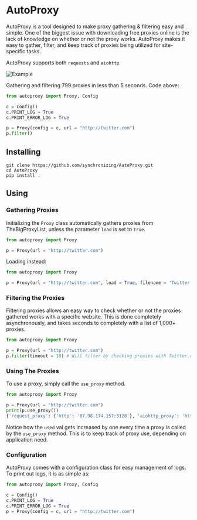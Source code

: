 # AutoProxy

AutoProxy is a tool designed to make proxy gathering & filtering easy and simple. One of the biggest issue with downloading free proxies online is the lack of knowledge on whether or not the proxy works. AutoProxy makes it easy to gather, filter, and keep track of proxies being utilized for site-specific tasks.

AutoProxy supports both `requests` and `aiohttp`.

![Example](https://i.imgur.com/DcbcfM4.png)

Gathering and filtering 799 proxies in less than 5 seconds. Code above:

```Python
from autoproxy import Proxy, Config

c = Config()
c.PRINT_LOG = True
c.PRINT_ERROR_LOG = True

p = Proxy(config = c, url = "http://twitter.com")
p.filter()
```

## Installing

```
git clone https://github.com/synchronizing/AutoProxy.git
cd AutoProxy
pip install .
```

## Using

### Gathering Proxies

Initializing the `Proxy` class automatically gathers proxies from TheBigProxyList, unless the parameter `load` is set to `True`.
```Python
from autoproxy import Proxy

p = Proxy(url = "http://twitter.com")
```

Loading instead:

```Python
from autoproxy import Proxy

p = Proxy(url = "http://twitter.com", load = True, filename = 'Twitter', directory = '/')
```

### Filtering the Proxies

Filtering proxies allows an easy way to check whether or not the proxies gathered works with a specific website. This is done completely asynchronously, and takes seconds to completely with a list of 1,000+ proxies.

```Python
from autoproxy import Proxy

p = Proxy(url = "http://twitter.com")
p.filter(timeout = 10) # Will filter by checking proxies with Twitter.com
```

### Using The Proxies

To use a proxy, simply call the `use_proxy` method.

```Python
from autoproxy import Proxy

p = Proxy(url = "http://twitter.com")
print(p.use_proxy())
{'request_proxy': {'http': '87.98.174.157:3128'}, 'aiohttp_proxy': 'http://87.98.174.157:3128', 'pull_time': 0.24773406982421875, 'used': 1}
```

Notice how the `used` val gets increased by one every time a proxy is called by the `use_proxy` method. This is to keep track of proxy use, depending on application need.

### Configuration

AutoProxy comes with a configuration class for easy management of logs. To print out logs, it is as simple as:

```Python
from autoproxy import Proxy, Config

c = Config()
c.PRINT_LOG = True
c.PRINT_ERROR_LOG = True
p = Proxy(config = c, url = "http://twitter.com")
```
